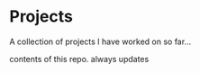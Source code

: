 # Projects

A collection of projects I have worked on so far...

<bold> contents of this repo. always updates </bold>
